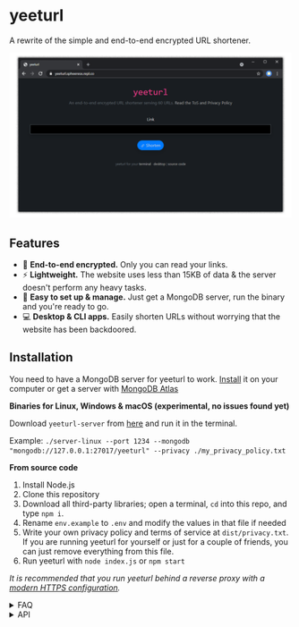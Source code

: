 # yeeturl
A rewrite of the simple and end-to-end encrypted URL shortener.

![yeeturl](readme-images/screenshot.png)

## Features

- 🔐 **End-to-end encrypted.** Only you can read your links.
- ⚡ **Lightweight.** The website uses less than 15KB of data & the server doesn't perform any heavy tasks.
- 💨 **Easy to set up & manage.** Just get a MongoDB server, run the binary and you're ready to go.
- 💻 **Desktop & CLI apps.** Easily shorten URLs without worrying that the website has been backdoored.

## Installation

You need to have a MongoDB server for yeeturl to work. [Install](https://www.mongodb.com/try/download/community) it on your computer or get a server with [MongoDB Atlas](https://www.mongodb.com/try)

**Binaries for Linux, Windows & macOS (experimental, no issues found yet)**

Download `yeeturl-server` from [here](https://github.com/SpheeresX/yeeturl-server/releases) and run it in the terminal.

Example: `./server-linux --port 1234 --mongodb "mongodb://127.0.0.1:27017/yeeturl" --privacy ./my_privacy_policy.txt`

**From source code**
1. Install Node.js
2. Clone this repository
3. Download all third-party libraries; open a terminal, `cd` into this repo, and type `npm i`.
4. Rename `env.example` to `.env` and modify the values in that file if needed
5. Write your own privacy policy and terms of service at `dist/privacy.txt`. If you are running yeeturl for yourself or just for a couple of friends, you can just remove everything from this file.
6. Run yeeturl with `node index.js` or `npm start`

*It is recommended that you run yeeturl behind a reverse proxy with a [modern HTTPS configuration](https://ssl-config.mozilla.org/).*

<details>
<summary>FAQ</summary>

**How do I backup my instance?**

This is as simple as backing up your MongoDB database - an official guide is published [here](https://docs.mongodb.com/manual/core/backups/).
yeeturl doesn't save any files on your machine; you could even run it with no write access as long as the database does have it, making it easy to restore everything.
Usually, the restore process should be done by restoring your MongoDB database and following the installation steps above.

**Do I need to run `gulp` before running yeeturl?**

No - GitHub automatically takes care of that for us. You only need to run it if you've modified the front-end's source code (in `src/`).

**Can I use this in my own project?**

Yes! Please host your own instance if it's a large-scale project though.

</details>

<details>
<summary>API</summary>

- `/api/v1/shorten` - shorten a URL, the post body should be something like `{"link": "URL_ENCRYPTED_WITH_SJCL_HERE"}`
- `/api/v1/getlink?id=URL_ID_HERE` - get the encrypted data for a URL (you can decrypt that with sjcl)
- `/api/v1/count` - get the amount of shortened URLs

</details>
